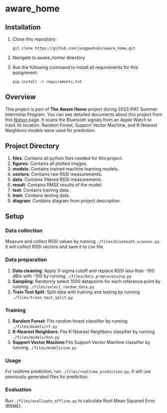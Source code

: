 # aware_home

## Installation
1. Clone this repository:

    `git clone https://github.com/junggeehoon/aware_home.git`
    

2. Navigate to aware_home/ directory
3. Run the following command to install all requirements for this assignment:

    `pip install -r requirements.txt`

## Overview
This project is part of **The Aware Home** project during 2023 IPAT Summer Internship Program. You can see detailed documents about this project from this [Notion](https://geehoon.notion.site/Machine-Learning-Approaches-for-Indoor-Location-Fingerprinting-Using-Apple-Watch-RSSI-fc6cbe1d59e44aa1a66004446faf7bb2?pvs=4) page.
It scans the Bluetooth signals from an Apple Watch to track its location. Random Forest, Support Vector Machine, and K-Nearest Neighbors models were used for prediction.

## Project Directory
1. **files**: Contains all python files needed for this project.
2. **figures**: Contains all plotted images.
3. **models**: Contains trained machine learning models.
4. **vectors**: Contains raw RSSI measurements.
5. **data**: Contains filtered RSSI measurements.
6. **result**: Contains RMSE results of the model.
7. **test**: Contains training data.
8. **train**: Contains testing data.
9. **diagram**: Contains diagram from project description.


## Setup

### Data collection
Measure and collect RSSI values by running `./files/bluetooth_scanner.py`. It will collect RSSI vectors and save it to csv file.

### Data preparation
1. **Data cleaning**: Apply 3-sigma cutoff and replace RSSI less than -100 dBm with -100 by running `./files/data_preprocessing.py`
2. **Sampling**: Randomly select 1000 datapoints for each reference point by running `./files/select_random_data.py`
3. **Train Test Split**: Split data with training and testing by running `./files/train_test_split.py`


### Training
1. **Random Forest**: Fits random forest classifier by running `./files/models/rf.py`
2. **K-Nearest Neighbors**: Fits K-Nearest Neighbors classifier by running `./files/models/knn.py`
3. **Support Vector Machine**:Fits Support Vector Machine classifier by running `./files/models/svm.py`

### Usage
For realtime prediction, run `./files/realtime_prediction.py`. It will use previously generated files for prediction.

### Evaluation
Run `./files/evalluate_offline.py` to calculate Root Mean Squared Error (RSME).